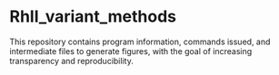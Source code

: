 # RhlI_variant_methods
This repository contains program information, commands issued, and intermediate files to generate figures, with the goal of increasing transparency and reproducibility.
